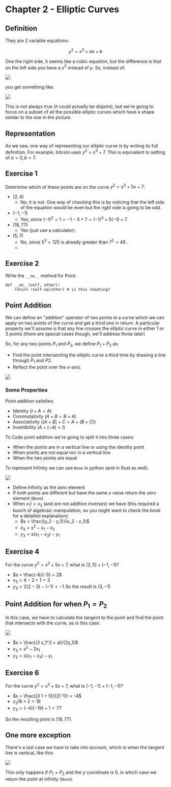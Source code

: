 # Chapter 2 - Elliptic Curves

## Definition
They are 2 variable equations:

$$
y^2 = x^3 + ax + b
$$

One the right side, it seems like a cubic equation, but the difference is that on the left side you have a $y^2$ instead of $y$. So, instead of:

![](img/ch2-cubic-graph.png)

you get something like:

![](img/ch2-elliptic-graph.png)

This is not always true (it could actually be disjoint), but we're going to focus on a subset of all the possible elliptic curves which have a shape similar to the one in the picture.

## Representation

As we saw, one way of representing our elliptic curve is by writing its full definition. For example, bitcoin uses $y^2 = x^3 + 7$. This is equivalent to setting of $a = 0, b = 7$. 

## Exercise 1
Determine which of these points are on the curve $y^2 = x^3 + 5x + 7$:

- $(2, 4)$
    - No, it is not. One way of checking this is by noticing that the left side of the equation would be even but the right side is going to be odd.
- $(-1, -1)$
    - Yes, since $(-1)^2 = 1 = -1 - 5 + 7 = (-1)^3 + 5 (-1) + 7$.
- $(18, 77)$
    - Yes (just use a calculator). 
- $(5, 7)$
    - No, since $5^3 = 125$ is already greater than $7^2 = 49$ .
    -
## Exercise 2
Write the `__ne__` method for Point.

```python3
def __ne__(self, other):
    return !self.eq(other) # is this cheating?
```

## Point Addition

We can define an "addition" operator of two points in a curve which we can apply on two points of the curve and get a third one in return. A particular property we'll assume is that any line crosses the elliptic curve in either $1$ or $3$ points (there are special cases though, we'll address those later)

So, for any two points $P_1$ and $P_2$, we define $P_1 + P_2$ as:

- Find the point intersecting the elliptic curve a third time by drawing a line through $P_1$ and $P2$.
- Reflect the point over the $x$-axis.

![](img/ch2-addition.png)

### Some Properties

Point addition satisfies:

- Identity ($I + A = A$)
- Commutativity ($A + B = B + A$)
- Associativity ($(A + B) + C = A + (B + C)$)
- Invertibility ($A + (-A) = I$)

To Code point addition we're going to split it into three cases:
- When the points are in a vertical line or using the identity point
- When points are not equal nor in a vertical line
- When the two points are equal

To represent Infinity we can use `None` in python (and in Rust as well).

![](img/ch2-addition-opposites.png)

- Define Infinity as the zero element
- If both points are different but have the same $x$ value return the zero element (`None`)
- When $x_1 != x_2$ (and are not additive inverses) we have (this required a bunch of algebraic manipulation, so you might want to check the book for a detailed explanation):
    - $s = \frac{(y_2 - y_1)}{x_2 - x_1}$ 
    - $x_3 = s^2 - x_1 - x_2$
    - $y_3 = s(x_1 - x_3) - y_1$

## Exercise 4

For the curve $y^2 = x^3 + 5x + 7$, what is $(2, 5) + (-1, -1)$?
- $s = \frac{-6}{-3} = 2$
- $x_3 = 4 - 2 + 1 = 3$
- $y_3 = 2(2 - 3) - (-1) = -1$
So the result is $(3, -1)$

## Point Addition for when $P_1 = P_2$
In this case, we have to calculate the tangent to the point and find the point that intersects with the curve, as in this case:

![](img/ch2-addition-equal.png)

- $s = \frac{(3 x_1^2 + a)}{2y_1}$
- $x_3 = s^2 - 2x_1$
- $y_3 = s(x_1 - x_3) - y_1$

## Exercise 6

For the curve $y^2 = x^3 + 5x + 7$, what is $(-1, -1) + (-1, -1)$?

- $s = \frac{(3 1 + 5)}{2(-1)} = -4$
- $x_3 16 + 2 = 18$
- $y_3 = (-4)(-19) + 1 = 77$

So the resulting point is $(18, 77)$.

## One more exception

There's a last case we have to take into account, which is when the tangent line is vertical, like this:

![](img/ch2-addition-vertical-tangent.png)

This only happens if $P_1 = P_2$ and the $y$ coordinate is $0$, in which case we return the point at infinity (`None`).
